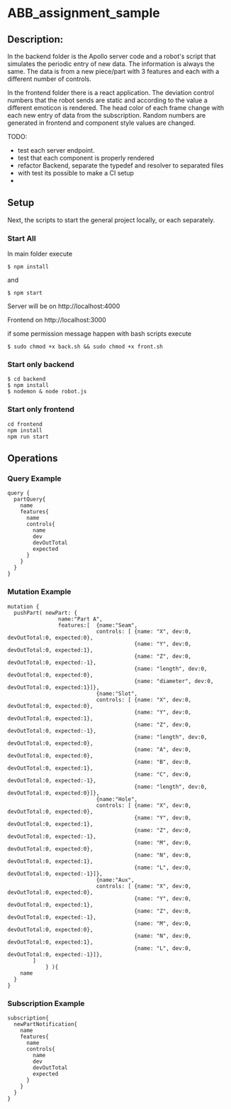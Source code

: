 # ABB_assignment_sample

## Description: 

In the backend folder is the Apollo server code and a robot's script that simulates the periodic entry of new data. The information is always the same. The data is from a new piece/part with 3 features and each with a different number of controls.

In the frontend folder there is a react application. The deviation control numbers that the robot sends are static and according to the value a different emoticon is rendered. The head color of each frame change with each new entry of data from the subscription. Random numbers are generated in frontend and component style values are changed.

TODO: 
 - test each server endpoint.
 - test that each component is properly rendered
 - refactor Backend, separate the typedef and resolver to separated files
 - with test its possible to make a CI setup
 - 

## Setup
Next, the scripts to start the general project locally, or each separately.

### Start All 
In main folder execute
```
$ npm install
```
and 
```
$ npm start
```

Server will be on http://localhost:4000 

Frontend on http://localhost:3000

if some permission message happen with bash scripts execute
```
$ sudo chmod +x back.sh && sudo chmod +x front.sh 
```
 
### Start only backend
```
$ cd backend
$ npm install
$ nodemon & node robot.js
```

### Start only frontend
```
cd frontend
npm install
npm run start
```

## Operations 

### Query Example
```
query {
  partQuery{
    name
    features{
      name
      controls{
        name
        dev
        devOutTotal
        expected
      }
    }
  }
}
```

### Mutation Example
```
mutation {
  pushPart( newPart: {
                name:"Part A", 
                features:[  {name:"Seam", 
                            controls: [	{name: "X", dev:0, devOutTotal:0, expected:0}, 
                                        {name: "Y", dev:0, devOutTotal:0, expected:1},
                                        {name: "Z", dev:0, devOutTotal:0, expected:-1},
                                        {name: "length", dev:0, devOutTotal:0, expected:0},
                                        {name: "diameter", dev:0, devOutTotal:0, expected:1}]}, 
                            {name:"Slot", 
                            controls: [	{name: "X", dev:0, devOutTotal:0, expected:0}, 
                                        {name: "Y", dev:0, devOutTotal:0, expected:1},
                                        {name: "Z", dev:0, devOutTotal:0, expected:-1},
                                        {name: "length", dev:0, devOutTotal:0, expected:0},
                                        {name: "A", dev:0, devOutTotal:0, expected:0}, 
                                        {name: "B", dev:0, devOutTotal:0, expected:1},
                                        {name: "C", dev:0, devOutTotal:0, expected:-1},
                                        {name: "length", dev:0, devOutTotal:0, expected:0}]}, 
                            {name:"Hole", 
                            controls: [	{name: "X", dev:0, devOutTotal:0, expected:0}, 
                                        {name: "Y", dev:0, devOutTotal:0, expected:1},
                                        {name: "Z", dev:0, devOutTotal:0, expected:-1},
                                        {name: "M", dev:0, devOutTotal:0, expected:0}, 
                                        {name: "N", dev:0, devOutTotal:0, expected:1},
                                        {name: "L", dev:0, devOutTotal:0, expected:-1}]},
                            {name:"Aux", 
                            controls: [	{name: "X", dev:0, devOutTotal:0, expected:0}, 
                                        {name: "Y", dev:0, devOutTotal:0, expected:1},
                                        {name: "Z", dev:0, devOutTotal:0, expected:-1},
                                        {name: "M", dev:0, devOutTotal:0, expected:0}, 
                                        {name: "N", dev:0, devOutTotal:0, expected:1},
                                        {name: "L", dev:0, devOutTotal:0, expected:-1}]},
        ] 
            } ){
	name
  }
}
```

### Subscription Example
```
subscription{
  newPartNotification{
    name
    features{
      name
      controls{
        name
        dev
        devOutTotal
        expected
      }
    }
  }
}
```
